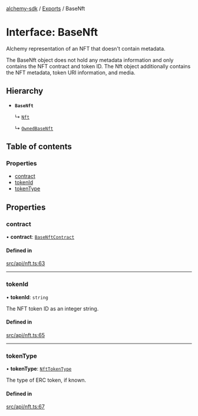 [alchemy-sdk](../README.md) / [Exports](../modules.md) / BaseNft

# Interface: BaseNft

Alchemy representation of an NFT that doesn't contain metadata.

The BaseNft object does not hold any metadata information and only contains
the NFT contract and token ID. The Nft object additionally contains the NFT
metadata, token URI information, and media.

## Hierarchy

- **`BaseNft`**

  ↳ [`Nft`](Nft.md)

  ↳ [`OwnedBaseNft`](OwnedBaseNft.md)

## Table of contents

### Properties

- [contract](BaseNft.md#contract)
- [tokenId](BaseNft.md#tokenid)
- [tokenType](BaseNft.md#tokentype)

## Properties

### contract

• **contract**: [`BaseNftContract`](BaseNftContract.md)

#### Defined in

[src/api/nft.ts:63](https://github.com/alchemyplatform/alchemy-sdk-js/blob/a162d40/src/api/nft.ts#L63)

___

### tokenId

• **tokenId**: `string`

The NFT token ID as an integer string.

#### Defined in

[src/api/nft.ts:65](https://github.com/alchemyplatform/alchemy-sdk-js/blob/a162d40/src/api/nft.ts#L65)

___

### tokenType

• **tokenType**: [`NftTokenType`](../enums/NftTokenType.md)

The type of ERC token, if known.

#### Defined in

[src/api/nft.ts:67](https://github.com/alchemyplatform/alchemy-sdk-js/blob/a162d40/src/api/nft.ts#L67)
